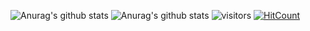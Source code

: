 ![Anurag's github stats](https://github-readme-stats.vercel.app/api?username=jaanjah&show_icons=true)
![Anurag's github stats](https://github-readme-stats.vercel.app/api?username=jaanjah&show_icons=true&title_color=fff&icon_color=79ff97&text_color=9f9f9f&bg_color=151515)
![visitors](https://visitor-badge.glitch.me/badge?page_id=jaanjah.visitor.badge)
[![HitCount](http://hits.dwyl.com/jaanjah/jaanjah.svg)](http://hits.dwyl.com/jaanjah/jaanjah)
